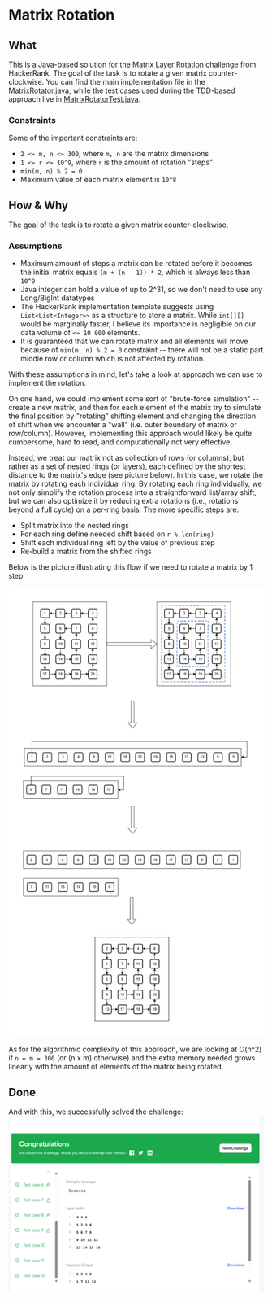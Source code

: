 # Matrix Rotation

## What

This is a Java-based solution for the [Matrix Layer Rotation](https://www.hackerrank.com/challenges/matrix-rotation-algo/problem) challenge from HackerRank. The goal of the task is to rotate a given matrix counter-clockwise. You can find the main implementation file in the [MatrixRotator.java](./src/main/java/com/knidarkness/MatrixRotator.java), while the test cases used during the TDD-based approach live in [MatrixRotatorTest.java](./src/test/java/com/knidarkness/MatrixRotatorTest.java).

### Constraints

Some of the important constraints are:

- `2 <= m, n <= 300`, where `m, n` are the matrix dimensions
- `1 <= r <= 10^9`, where `r` is the amount of rotation "steps"
- `min(m, n) % 2 = 0`
- Maximum value of each matrix element is `10^8`

## How & Why

The goal of the task is to rotate a given matrix counter-clockwise.

### Assumptions

- Maximum amount of steps a matrix can be rotated before it becomes the initial matrix equals `(m + (n - 1)) * 2`, which is always less than `10^9`
- Java integer can hold a value of up to 2^31, so we don't need to use any Long/BigInt datatypes
- The HackerRank implementation template suggests using `List<List<Integer>>` as a structure to store a matrix. While `int[][]` would be marginally faster, I believe its importance is negligible on our data volume of `<= 10 000` elements.
- It is guaranteed that we can rotate matrix and all elements will move because of `min(m, n) % 2 = 0` constraint -- there will not be a static part middle row or column which is not affected by rotation.

With these assumptions in mind, let's take a look at approach we can use to implement the rotation.

On one hand, we could implement some sort of "brute-force simulation" -- create a new matrix, and then for each element of the matrix try to simulate the final position by "rotating" shifting element and changing the direction of shift when we encounter a "wall" (i.e. outer boundary of matrix or row/column). However, implementing this approach would likely be quite cumbersome, hard to read, and computationally not very effective.

Instead, we treat our matrix not as collection of rows (or columns), but rather as a set of nested rings (or layers), each defined by the shortest distance to the matrix's edge (see picture below). In this case, we rotate the matrix by rotating each individual ring. By rotating each ring individually, we not only simplify the rotation process into a straightforward list/array shift, but we can also optimize it by reducing extra rotations (i.e., rotations beyond a full cycle) on a per-ring basis. The more specific steps are:

- Split matrix into the nested rings
- For each ring define needed shift based on `r % len(ring)`
- Shift each individual ring left by the value of previous step
- Re-build a matrix from the shifted rings

Below is the picture illustrating this flow if we need to rotate a matrix by 1 step:

![Rotation example](matrix-rotation.jpg)

As for the algorithmic complexity of this approach, we are looking at O(n^2) if `n = m = 300` (or (n x m) otherwise) and the extra memory needed grows linearly with the amount of elements of the matrix being rotated. 

## Done

And with this, we successfully solved the challenge:
![Done](done.png)